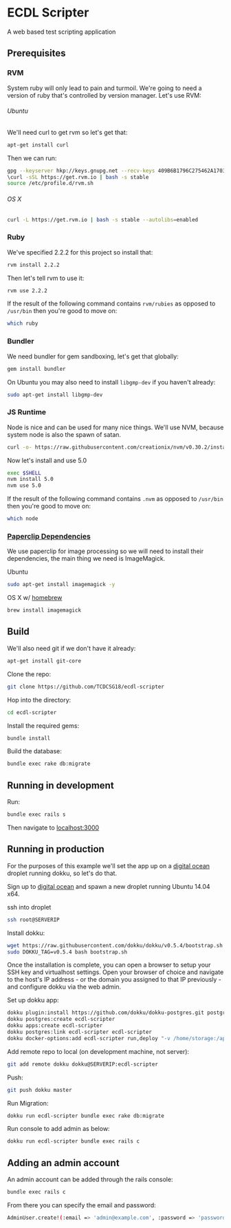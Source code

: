 # ECDL Scripter
A web based test scripting application


## Prerequisites

### RVM
System ruby will only lead to pain and turmoil. We're going to need a version of ruby that's controlled by version manager. Let's use RVM:

###### Ubuntu

We'll need curl to get rvm so let's get that:
```bash
apt-get install curl
```
Then we can run:
```bash
gpg --keyserver hkp://keys.gnupg.net --recv-keys 409B6B1796C275462A1703113804BB82D39DC0E3
\curl -sSL https://get.rvm.io | bash -s stable
source /etc/profile.d/rvm.sh
```
###### OS X
```bash
curl -L https://get.rvm.io | bash -s stable --autolibs=enabled
```

### Ruby
We've specified 2.2.2 for this project so install that:
```bash
rvm install 2.2.2
```
Then let's tell rvm to use it:
```bash
rvm use 2.2.2
```
If the result of the following command contains `rvm/rubies` as opposed to `/usr/bin` then you're good to move on:
```bash
which ruby
```

### Bundler
We need bundler for gem sandboxing, let's get that globally:
```bash
gem install bundler
```
On Ubuntu you may also need to install `libgmp-dev` if you haven't already:
```bash
sudo apt-get install libgmp-dev
```

### JS Runtime
Node is nice and can be used for many nice things. We'll use NVM, because system node is also the spawn of satan.
```bash
curl -o- https://raw.githubusercontent.com/creationix/nvm/v0.30.2/install.sh | bash
```

Now let's install and use 5.0
```bash
exec $SHELL
nvm install 5.0
nvm use 5.0
```
If the result of the following command contains `.nvm` as opposed to `/usr/bin` then you're good to move on:
```bash
which node
```

### [Paperclip Dependencies](https://github.com/thoughtbot/paperclip#requirements)
We use paperclip for image processing so we will need to install their dependencies, the main thing we need is ImageMagick.

Ubuntu
```bash
sudo apt-get install imagemagick -y
```
OS X w/ [homebrew](https://github.com/Homebrew/homebrew)
```bash
brew install imagemagick
```



## Build
We'll also need git if we don't have it already:
```bash
apt-get install git-core
```

Clone the repo:
```bash
git clone https://github.com/TCDCSG18/ecdl-scripter
```
Hop into the directory:
```bash
cd ecdl-scripter
```
Install the required gems:
```bash
bundle install
```
Build the database:
```bash
bundle exec rake db:migrate
```

## Running in development
Run:
```bash
bundle exec rails s
```
Then navigate to [localhost:3000](localhost:3000)

## Running in production
For the purposes of this example we'll set the app up on a [digital ocean](https://www.digitalocean.com/) droplet running dokku, so let's do that.

Sign up to [digital ocean](https://www.digitalocean.com/) and spawn a new droplet running Ubuntu 14.04 x64.

ssh into droplet
```bash
ssh root@SERVERIP
```

Install dokku:
```bash
wget https://raw.githubusercontent.com/dokku/dokku/v0.5.4/bootstrap.sh
sudo DOKKU_TAG=v0.5.4 bash bootstrap.sh
```

Once the installation is complete, you can open a browser to setup your SSH key and virtualhost settings. Open your browser of choice and navigate to the host's IP address - or the domain you assigned to that IP previously - and configure dokku via the web admin.

Set up dokku app:
```bash
dokku plugin:install https://github.com/dokku/dokku-postgres.git postgres
dokku postgres:create ecdl-scripter
dokku apps:create ecdl-scripter
dokku postgres:link ecdl-scripter ecdl-scripter
dokku docker-options:add ecdl-scripter run,deploy "-v /home/storage:/app/public/system"
```

Add remote repo to local (on development machine, not server):
```bash
git add remote dokku dokku@SERVERIP:ecdl-scripter
```

Push:
```bash
git push dokku master
```

Run Migration:
```bash
dokku run ecdl-scripter bundle exec rake db:migrate
```

Run console to add admin as below:
```bash
dokku run ecdl-scripter bundle exec rails c
```

## Adding an admin account
An admin account can be added through the rails console:
```bash
bundle exec rails c
```
From there you can specify the email and password:
```bash
AdminUser.create!(:email => 'admin@example.com', :password => 'password', :password_confirmation => 'password')
```
